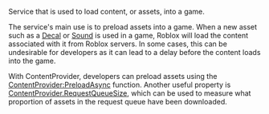 Service that is used to load content, or assets, into a game.

The service's main use is to preload assets into a game. When a new asset such
as a [Decal](https://create.roblox.com/docs/reference/engine/classes/Decal) or [Sound](https://create.roblox.com/docs/reference/engine/classes/Sound) is used in a game, Roblox will load the content
associated with it from Roblox servers. In some cases, this can be undesirable
for developers as it can lead to a delay before the content loads into the
game.

With ContentProvider, developers can preload assets using the
[ContentProvider:PreloadAsync](https://create.roblox.com/docs/reference/engine/classes/ContentProvider#PreloadAsync) function. Another useful property is
[ContentProvider.RequestQueueSize](https://create.roblox.com/docs/reference/engine/classes/ContentProvider#RequestQueueSize), which can be used to measure what
proportion of assets in the request queue have been downloaded.
